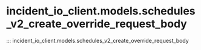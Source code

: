 # incident_io_client.models.schedules_v2_create_override_request_body

::: incident_io_client.models.schedules_v2_create_override_request_body